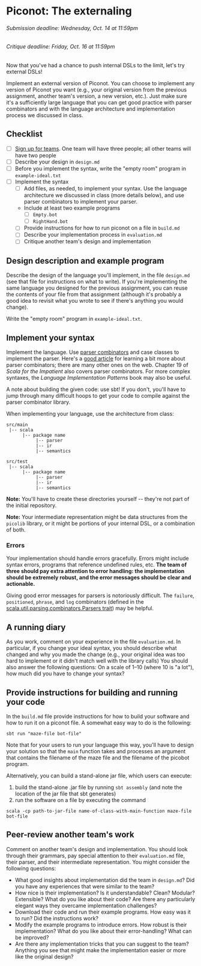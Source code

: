 [Teams]: https://github.com/hmc-cs111-fall2015/piconot-external/wiki/Team-sign-ups
[API]: http://www.cs.hmc.edu/courses/2015/fall/cs111/picolib/index.html#package
[ParserCombinatorResource]: http://bitwalker.org/blog/2013/08/10/learn-by-example-scala-parser-combinators/
[ParserCombinatorAPI]: http://www.scala-lang.org/files/archive/api/2.11.7/scala-parser-combinators/#package

# Piconot: The externaling
###### _Submission deadline: Wednesday, Oct. 14 at 11:59pm_
###### _Critique deadline: Friday, Oct. 16 at 11:59pm_

Now that you've had a chance to push internal DSLs to the limit, let's try
external DSLs!

Implement an external version of Piconot. You can choose to implement any
version of Piconot you want (e.g., your original version from the previous
assignment, another team's version, a new version, etc.). Just make sure it's a
sufficiently large language that you can get good practice with parser
combinators and with the language architecture and implementation process we
discussed in class.

## Checklist
 - [ ] [Sign up for teams][Teams]. One team will have three people; all other 
    teams will have two people
 - [ ] Describe your design in `design.md` 
 - [ ] Before you implement the syntax, write the "empty room" program in
     `example-ideal.txt`
- [ ] Implement the syntax
     - [ ] Add files, as needed, to implement your syntax. Use the language
     architecture we discussed in class (more details below), and use parser
     combinators to implement your parser.
     - Include at least two example programs
        - [ ] `Empty.bot`
        - [ ] `RightHand.bot`
     - [ ] Provide instructions for how to run piconot on a file in `build.md`
     - [ ] Describe your implementation process in `evaluation.md`
  - [ ] Critique another team's design and implementation

## Design description and example program

Describe the design of the language you'll implement, in the file `design.md`
(see that file for instructions on what to write). If you're implementing the
same language you designed for the previous assignment, you can reuse the
contents of your file from that assignment (although it's probably a good idea
to revisit what you wrote to see if there's anything you would change).

Write the "empty room" program in `example-ideal.txt`.

## Implement your syntax

Implement the language. Use [parser combinators][ParserCombinatorAPI] and case
classes to implement the parser. Here's a [good article][ParserCombinatorResource] 
for learning a bit more about parser
combinators; there are many other ones on the web. Chapter 19 of _Scala for the
Impatient_ also covers parser combinators. For more complex syntaxes, the
_Language Implementation Patterns_ book may also be useful.

A note about building the given code: use sbt! If you don't, you'll have to jump
through many difficult hoops to get your code to compile against the parser
combinator library.

When implementing your language, use the architecture from class:

```
src/main 
 |-- scala
      |-- package name
           |-- parser
           |-- ir
           |-- semantics

src/test 
 |-- scala
      |-- package name
           |-- parser
           |-- ir
           |-- semantics
```
**Note:** You'll have to create these directories yourself -- they're not part
of the initial repository.

**Note:** Your intermediate representation might be data structures from the
`picolib` library, or it might be portions of your internal DSL, or a
combination of both.

### Errors

Your implementation should handle errors gracefully. Errors might include syntax
errors, programs that reference undefined rules, etc. **The team of three should
pay extra attention to error handling: the implementation should be extremely
robust, and the error messages should be clear and actionable.**

Giving good error messages for parsers is notoriously difficult. The `failure`, 
`positioned`, `phrase`, and `log` combinators (defined in the 
[scala.util.parsing.combinators.Parsers trait](http://www.scala-lang.org/files/archive/api/2.11.7/scala-parser-combinators/#scala.util.parsing.combinator.Parsers)) 
may be helpful.

## A running diary

As you work, comment on your experience in the file `evaluation.md`. In
particular, if you change your ideal syntax, you should describe what
changed and why you made the change (e.g., your original idea was too hard to
implement or it didn't match well with the library calls) You should also answer
the following questions: On a scale of 1–10 (where 10 is "a lot"), how much did
you have to change your syntax? 

## Provide instructions for building and running your code

In the `build.md` file provide instructions for how to build your software and
how to run it on a piconot file. A somewhat easy way to do is the following:
```
sbt run "maze-file bot-file"
```
Note that for your users to run your language this way, you'll have to design
your solution so that the `main` function takes and processes an argument that
contains the filename of the maze file and the filename of the picobot program.

Alternatively, you can build a stand-alone jar file, which users can execute:
  1. build the stand-alone .jar file by running `sbt assembly` 
  (and note the location of the jar file that sbt generates)
  2. run the software on a file by executing the command 
```
scala -cp path-to-jar-file name-of-class-with-main-function maze-file bot-file
```

## Peer-review another team's work

Comment on another team's design and implementation. You should look through
their grammars, pay special attention to their `evaluation.md` file, their
parser, and their intermediate representation. You might consider the following
questions:

  - What good insights about implementation did the team in `design.md`? Did
  you have any experiences that were similar to the team?
  - How nice is their implementation? Is it understandable? Clean? Modular?
  Extensible? What do you like about their code? Are there any particularly
  elegant ways they overcame implementation challenges?
  - Download their code and run their example programs. How easy was it to run? 
  Did the instructions work?
  - Modify the example programs to introduce errors. How robust is their
  implementation? What do you like about their error-handling? What can be improved?
  - Are there any implementation tricks that you can suggest to the team?
  Anything you see that might make the implementation easier or more like the
  original design?
